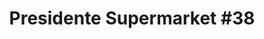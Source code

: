 ---
title: "Presidente Supermarket #38"
url: /palm-springs/presidente-supermarket-38/
shop: Supermarkt
---